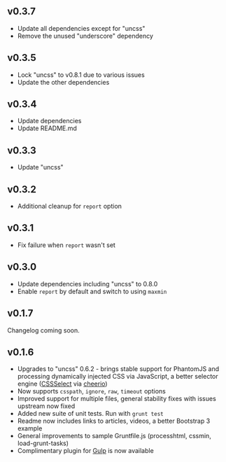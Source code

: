 ## v0.3.7
* Update all dependencies except for "uncss"
* Remove the unused "underscore" dependency

## v0.3.5
* Lock "uncss" to v0.8.1 due to various issues
* Update the other dependencies

## v0.3.4
* Update dependencies
* Update README.md

## v0.3.3
* Update "uncss"

## v0.3.2
* Additional cleanup for `report` option

## v0.3.1
* Fix failure when `report` wasn't set

## v0.3.0
* Update dependencies including "uncss" to 0.8.0
* Enable `report` by default and switch to using `maxmin`

## v0.1.7

Changelog coming soon.

## v0.1.6

* Upgrades to "uncss" 0.6.2 - brings stable support for PhantomJS and processing dynamically injected CSS via JavaScript, a better selector engine ([CSSSelect](https://npmjs.org/package/CSSselect) via [cheerio](https://npmjs.org/package/cheerio))
* Now supports `csspath`, `ignore`, `raw`, `timeout` options
* Improved support for multiple files, general stability fixes with issues upstream now fixed
* Added new suite of unit tests. Run with `grunt test`
* Readme now includes links to articles, videos, a better Bootstrap 3 example
* General improvements to sample Gruntfile.js (processhtml, cssmin, load-grunt-tasks)
* Complimentary plugin for [Gulp](https://github.com/addyosmani/gulp-uncss-task) is now available
